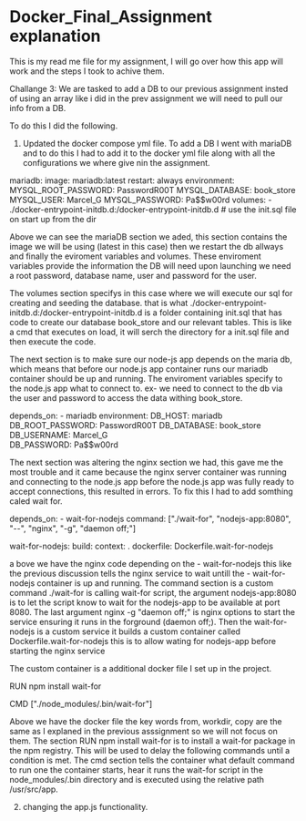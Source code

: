 # Docker_Final_Assignment explanation

This is my read me file for my assignment, I will go over how this app will work and the steps I took to achive them.

Challange 3: We are tasked to add a DB to our previous assignment insted of using an array like i did in the prev assignment
we will need to pull our info from a DB.

To do this I did the following.

1. Updated the docker compose yml file.
   To add a DB I went with mariaDB and to do this I had to add it to the docker yml file along with all the configurations we where give nin the assignment.

mariadb:
image: mariadb:latest
restart: always
environment:
MYSQL_ROOT_PASSWORD: PasswordR00T
MYSQL_DATABASE: book_store
MYSQL_USER: Marcel_G
MYSQL_PASSWORD: Pa$$w00rd
volumes: - ./docker-entrypoint-initdb.d:/docker-entrypoint-initdb.d # use the init.sql file on start up from the dir

Above we can see the mariaDB section we aded, this section contains the image we will be using (latest in this case) then we restart the db allways and finally the eviroment variables and volumes.
These enviroment variables provide the information the DB will need upon launching we need a root password, database name, user and password for the user.

The volumes section specifys in this case where we will execute our sql for creating and seeding the database.
that is what ./docker-entrypoint-initdb.d:/docker-entrypoint-initdb.d is a folder containing init.sql that has code to create our database book_store and our relevant tables. This is like a cmd that executes on load, it will serch the directory for a init.sql file and then execute the code.

The next section is to make sure our node-js app depends on the maria db, which means that before our node.js app container runs our mariadb container should be up and running. The enviroment variables specify to the node.js app what to connect to. ex- we need to connect to the db via the user and password to access the data withing book_store.

depends_on: - mariadb
environment:
DB_HOST: mariadb
DB_ROOT_PASSWORD: PasswordR00T
DB_DATABASE: book_store
DB_USERNAME: Marcel_G  
 DB_PASSWORD: Pa$$w00rd
 
The next section was altering the nginx section we had, this gave me the most trouble and it came because the nginx server container was running and connecting to the node.js app before the node.js app was fully ready to accept connections, this resulted in errors.
To fix this I had to add somthing caled wait for.

depends_on: - wait-for-nodejs
command: ["./wait-for", "nodejs-app:8080", "--", "nginx", "-g", "daemon off;"]

wait-for-nodejs:
build:
context: .
dockerfile: Dockerfile.wait-for-nodejs

a bove we have the nginx code depending on the - wait-for-nodejs this like the previous discussion tells the nginx service to wait untill the - wait-for-nodejs container is up and running. The command section is a custom command ./wait-for is calling wait-for script, the argument nodejs-app:8080 is to let the script know to wait for the nodejs-app to be available at port 8080.
The last argument nginx -g "daemon off;" is nginx options to start the service ensuring it runs in the forground (daemon off;).
Then the wait-for-nodejs is a custom service it builds a custom container called Dockerfile.wait-for-nodejs this is to allow wating for nodejs-app before starting the nginx service

The custom container is a additional docker file I set up in the project.

RUN npm install wait-for

CMD ["./node_modules/.bin/wait-for"]

Above we have the docker file the key words from, workdir, copy are the same as I explaned in the previous asssignment so we will not focus on them. The section RUN npm install wait-for is to install a wait-for package in the npm registry. This will be used to delay the following commands until a condition is met.
The cmd section tells the container what default command to run one the container starts, hear it runs the wait-for script in the node_modules/.bin directory and is executed using the relative path /usr/src/app.

2. changing the app.js functionality.
